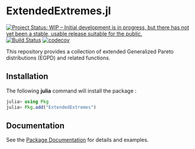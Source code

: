 # ExtendedExtremes.jl

[![Project Status: WIP – Initial development is in progress, but there has not yet been a stable, usable release suitable for the public.](https://www.repostatus.org/badges/latest/wip.svg)](https://www.repostatus.org/#wip)
[![Build Status](https://app.travis-ci.com/houton199/EGPD.jl.svg?branch=master)](https://app.travis-ci.com/houton199/EGPD.jl)
[![codecov](https://codecov.io/gh/houton199/EGPD.jl/branch/master/graph/badge.svg?token=7UGVMF0ENE)](https://codecov.io/gh/houton199/EGPD.jl)

This repository provides a collection of extended Generalized Pareto distributions (EGPD) and related functions. 

## Installation

The following **julia** command will install the package :

```julia
julia> using Pkg
julia> Pkg.add("ExtendedExtremes")
```

## Documentation 

See the [Package Documentation]() for details and examples.